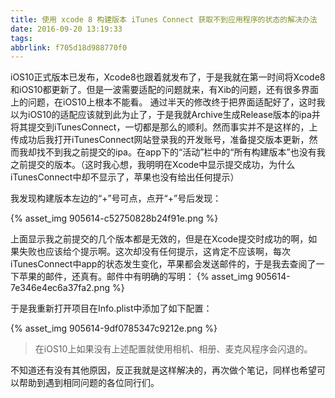 ```yaml
---
title: 使用 xcode 8 构建版本 iTunes Connect 获取不到应用程序的状态的解决办法
date: 2016-09-20 13:19:33
tags:
abbrlink: f705d18d988770f0
---
```


iOS10正式版本已发布，Xcode8也跟着就发布了，于是我就在第一时间将Xcode8和iOS10都更新了。但是一波需要适配的问题就来，有Xib的问题，还有很多界面上的问题，在iOS10上根本不能看。
通过半天的修改终于把界面适配好了，这时我以为iOS10的适配应该就到此为止了，于是我就Archive生成Release版本的ipa并将其提交到iTunesConnect，一切都是那么的顺利。然而事实并不是这样的，上传成功后我打开iTunesConnect网站登录我的开发账号，准备提交版本更新，然而我却找不到我之前提交的ipa。在app下的“活动”栏中的“所有构建版本”也没有我之前提交的版本。（这时我心想，我明明在Xcode中显示提交成功，为什么iTunesConnect中却不显示了，苹果也没有给出任何提示）

我发现构建版本左边的“+”号可点，点开“+”号后发现：

{% asset_img 905614-c52750828b24f91e.png %}
<!-- ![](http://upload-images.jianshu.io/upload_images/905614-c52750828b24f91e.png) -->
<!-- more -->
上面显示我之前提交的几个版本都是无效的，但是在Xcode提交时成功的啊，如果失败也应该给个提示啊。这次却没有任何提示，这肯定不应该啊，每次iTunesConnect中app的状态发生变化，苹果都会发送邮件的，于是我去查阅了一下苹果的邮件，还真有。邮件中有明确的写明：
{% asset_img 905614-7e346e4ec6a37fa2.png %}
<!-- ![](http://upload-images.jianshu.io/upload_images/905614-7e346e4ec6a37fa2.png) -->

于是我重新打开项目在Info.plist中添加了如下配置：

{% asset_img 905614-9df0785347c9212e.png %}
<!-- ![](http://upload-images.jianshu.io/upload_images/905614-9df0785347c9212e.png) -->

> 在iOS10上如果没有上述配置就使用相机、相册、麦克风程序会闪退的。

不知道还有没有其他原因，反正我就是这样解决的，再次做个笔记，同样也希望可以帮助到遇到相同问题的各位同行们。
